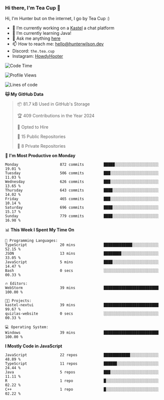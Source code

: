 ### Hi there, I'm Tea Cup 👋 

Hi, I'm Hunter but on the internet, I go by Tea Cup :)

- 🔭 I’m currently working on a [Kastel](https://github.com/KastelApp) a chat platform
- 🌱 I’m currently learning Java!
- 💬 Ask me anything [here](https://github.com/TheTeaCup/TheTeaCup/issues)
- 📫 How to reach me: [hello@hunterwilson.dev](mailto:hello@hunterwilson.dev)
- Discord: `the.tea.cup`
- Instagram: [HowdyHooter](https://instagram.com/HowdyHooter)

<!--START_SECTION:waka-->
![Code Time](http://img.shields.io/badge/Code%20Time-571%20hrs%209%20mins-blue)

![Profile Views](http://img.shields.io/badge/Profile%20Views-0-blue)

![Lines of code](https://img.shields.io/badge/From%20Hello%20World%20I%27ve%20Written-1.5%20million%20lines%20of%20code-blue)

**🐱 My GitHub Data** 

> 📦 81.7 kB Used in GitHub's Storage 
 > 
> 🏆 409 Contributions in the Year 2024
 > 
> 💼 Opted to Hire
 > 
> 📜 15 Public Repositories 
 > 
> 🔑 8 Private Repositories 
 > 
📅 **I'm Most Productive on Monday** 

```text
Monday                   872 commits         █████░░░░░░░░░░░░░░░░░░░░   19.01 % 
Tuesday                  506 commits         ███░░░░░░░░░░░░░░░░░░░░░░   11.03 % 
Wednesday                626 commits         ███░░░░░░░░░░░░░░░░░░░░░░   13.65 % 
Thursday                 643 commits         ████░░░░░░░░░░░░░░░░░░░░░   14.02 % 
Friday                   465 commits         ███░░░░░░░░░░░░░░░░░░░░░░   10.14 % 
Saturday                 696 commits         ████░░░░░░░░░░░░░░░░░░░░░   15.17 % 
Sunday                   779 commits         ████░░░░░░░░░░░░░░░░░░░░░   16.98 % 
```


📊 **This Week I Spent My Time On** 

```text
💬 Programming Languages: 
TypeScript               20 mins             █████████████░░░░░░░░░░░░   52.15 % 
JSON                     13 mins             ████████░░░░░░░░░░░░░░░░░   33.05 % 
JavaScript               5 mins              ████░░░░░░░░░░░░░░░░░░░░░   14.47 % 
Bash                     0 secs              ░░░░░░░░░░░░░░░░░░░░░░░░░   00.33 % 

🔥 Editors: 
WebStorm                 39 mins             █████████████████████████   100.00 % 

🐱‍💻 Projects: 
kastel-nextui            39 mins             █████████████████████████   99.67 % 
quizlas-website          0 secs              ░░░░░░░░░░░░░░░░░░░░░░░░░   00.33 % 

💻 Operating System: 
Windows                  39 mins             █████████████████████████   100.00 % 
```

**I Mostly Code in JavaScript** 

```text
JavaScript               22 repos            ████████████░░░░░░░░░░░░░   48.89 % 
TypeScript               11 repos            ██████░░░░░░░░░░░░░░░░░░░   24.44 % 
Java                     5 repos             ███░░░░░░░░░░░░░░░░░░░░░░   11.11 % 
R                        1 repo              █░░░░░░░░░░░░░░░░░░░░░░░░   02.22 % 
C++                      1 repo              █░░░░░░░░░░░░░░░░░░░░░░░░   02.22 % 
```




<!--END_SECTION:waka-->

